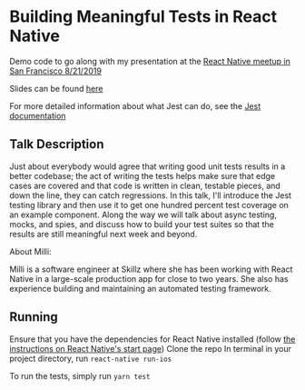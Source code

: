 # Building Meaningful Tests in React Native

Demo code to go along with my presentation at the [React Native meetup in San Francisco 8/21/2019](https://www.meetup.com/React-Native-San-Francisco/events/263627171/)

Slides can be found [here](https://docs.google.com/presentation/d/10o3-Jfj_yIGktwN0HzM_LICOhGV_uJovRjiVECcPSI8/edit?usp=sharing)

For more detailed information about what Jest can do, see the [Jest documentation](https://jestjs.io/docs/en/getting-started)

## Talk Description

Just about everybody would agree that writing good unit tests results in a better codebase; the act of writing the tests helps make sure that edge cases are covered and that code is written in clean, testable pieces, and down the line, they can catch regressions. In this talk, I'll introduce the Jest testing library and then use it to get one hundred percent test coverage on an example component. Along the way we will talk about async testing, mocks, and spies, and discuss how to build your test suites so that the results are still meaningful next week and beyond.

About Milli:

Milli is a software engineer at Skillz where she has been working with React Native in a large-scale production app for close to two years. She also has experience building and maintaining an automated testing framework.


## Running

Ensure that you have the dependencies for React Native installed (follow [the instructions on React Native's start page](https://facebook.github.io/react-native/docs/getting-started.html#the-react-native-cli))
Clone the repo
In terminal in your project directory, run `react-native run-ios`

To run the tests, simply run `yarn test`


